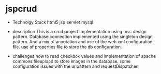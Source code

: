 # jspcrud

- Technolgy Stack
html5
jsp
servlet
mysql

- description
This is a crud project implementation using mvc design pattern. Database connection implemented using the singleton
design pattern. And a mix of annotation and use of the web.xml configuration file.
use of properties file to store the db configuration.

- challenges
how to read checkbox values and implementation of apache commons fileupload to store images in the database.
some configuration issues with the urlpattern and requestDispatcher.


